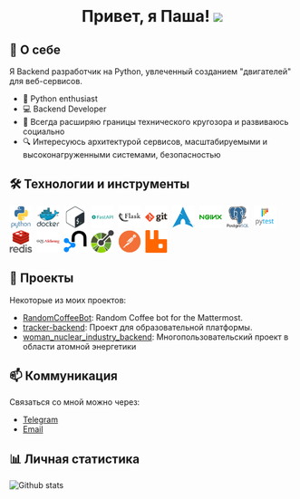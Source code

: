 <div id="header" align="center">
  <div id="badges">
  </div>
  <img src="https://komarev.com/ghpvc/?username=bannybaks&style=flat-square&color=blue" alt=""/>
  <h1>
    Привет, я Паша!
    <img src="https://media.giphy.com/media/hvRJCLFzcasrR4ia7z/giphy.gif" width="30px"/>
  </h1>
</div>

## 🚀 О себе
Я Backend разработчик на Python, увлеченный созданием "двигателей" для веб-сервисов.

- 🐍 Python enthusiast
- 💻 Backend Developer
- 🌱 Всегда расширяю границы технического кругозора и развиваюсь социально
- 🔍 Интересуюсь архитектурой сервисов, масштабируемыми и высоконагруженными системами, безопасностью

## 🛠️ Технологии и инструменты

<div>
  <img src="https://github.com/devicons/devicon/blob/master/icons/python/python-original-wordmark.svg" title="Python" alt="Python" width="40" height="40"/>&nbsp;
  <img src="https://github.com/devicons/devicon/blob/master/icons/docker/docker-original-wordmark.svg" title="Docker" alt="Docker" width="40" height="40"/>&nbsp;
  <img src="https://github.com/devicons/devicon/blob/master/icons/bash/bash-original.svg" title="Bash" alt="Bash" width="40" height="40"/>&nbsp;
  <img src="https://github.com/devicons/devicon/blob/master/icons/fastapi/fastapi-original-wordmark.svg" title="FastAPI" alt="FastAPI" width="40" height="40"/>&nbsp;
  <img src="https://github.com/devicons/devicon/blob/master/icons/flask/flask-original-wordmark.svg" title="Flask" alt="Flask" width="40" height="40"/>&nbsp;
  <img src="https://github.com/devicons/devicon/blob/master/icons/git/git-original-wordmark.svg" title="Git" alt="Git" width="40" height="40"/>&nbsp;
  <img src="https://github.com/devicons/devicon/blob/master/icons/archlinux/archlinux-original.svg" title="Archlinux" alt="Archlinux" width="40" height="40"/>&nbsp;
  <img src="https://github.com/devicons/devicon/blob/master/icons/nginx/nginx-original.svg" title="Nginx" alt="Nginx" width="40" height="40"/>&nbsp;
  <img src="https://github.com/devicons/devicon/blob/master/icons/postgresql/postgresql-original-wordmark.svg" title="PostgreSQL" alt="PostgreSQL" width="40" height="40"/>&nbsp;
  <img src="https://github.com/devicons/devicon/blob/master/icons/pytest/pytest-original-wordmark.svg" title="Pytest" alt="Pytest" width="40" height="40"/>&nbsp;
  <img src="https://github.com/devicons/devicon/blob/master/icons/redis/redis-original-wordmark.svg" title="Redis" alt="Redis" width="40" height="40"/>&nbsp;
  <img src="https://github.com/devicons/devicon/blob/master/icons/sqlalchemy/sqlalchemy-original-wordmark.svg" title="SQLAlchemy" alt="SQLAlchemy" width="40" height="40"/>&nbsp;
  <img src="https://github.com/devicons/devicon/blob/master/icons/neo4j/neo4j-original.svg" title="Neo4j" alt="Neo4j" width="40" height="40"/>&nbsp;
  <img src="https://github.com/devicons/devicon/blob/master/icons/openapi/openapi-original.svg" title="Openapi" alt="Openapi" width="40" height="40"/>&nbsp;
  <img src="https://github.com/devicons/devicon/blob/master/icons/postman/postman-original.svg" title="Postman" alt="Postman" width="40" height="40"/>&nbsp;
  <img src="https://github.com/devicons/devicon/blob/master/icons/rabbitmq/rabbitmq-original.svg" title="Postman" alt="Postman" width="40" height="40"/>&nbsp;  
</div>

## 📂 Проекты

Некоторые из моих проектов:

- [RandomCoffeeBot](https://github.com/bannybaks/RandomCoffeeBot): Random Coffee bot for the Mattermost.
- [tracker-backend](https://github.com/Hackaton-development-tracker/tracker-backend): Проект для образовательной платформы.
- [woman_nuclear_industry_backend](https://github.com/bannybaks/woman_nuclear_industry_backend/tree/develop): Многопользовательский проект в области атомной энергетики

## 📫 Коммуникация

Связаться со мной можно через:

- [Telegram](https://t.me/B1kas)
- [Email](https://mail.google.com/mail/u/0/?ogbl#inbox?compose=CllgCHrjFGrGPQWsTdvmLMbGPngxlbJCswqfBcFKdWzNMsmKPBPJDRglXpflPGFSjhBRpNmXDZL)


## 📊 Личная статистика

![Github stats](https://github-readme-stats.vercel.app/api?username=bannybaks&show_icons=true&hide_border=true&hide=prs&show=prs_merged_percentage&show_icons=true&theme=transparent)

<!--
## 🌟 Репозитории

[![Readme Card](https://github-readme-stats.vercel.app/api/pin/?username=bannybaks&repo=yatube_project&theme=transparent&hide_border=true&include_all_commits=true&title_color=00FFFF&text_color=FF8C00&icon_color=FFFFFF#gh-dark-mode-only)](https://github.com/bannybaks/yatube_project)
[![Readme Card](https://github-readme-stats.vercel.app/api/pin/?username=bannybaks&repo=blockchain_transactions&theme=transparent&hide_border=true&title_color=00FFFF&text_color=FF8C00&icon_color=FFFFFF#gh-dark-mode-only)](https://github.com/bannybaks/blockchain_transactions)
[![Readme Card](https://github-readme-stats.vercel.app/api/pin/?username=bannybaks&repo=api_currency_conversion&theme=transparent&hide_border=true&text_color=FF8C00&title_color=00FFFF&icon_color=FFFFFF#gh-dark-mode-only)](https://github.com/bannybaks/api_currency_conversion)
[![Readme Card](https://github-readme-stats.vercel.app/api/pin/?username=bannybaks&repo=acception_windows&theme=transparent&hide_border=true&title_color=00FFFF&text_color=FF8C00&icon_color=FFFFFF#gh-dark-mode-only)](https://github.com/bannybaks/acception_windows)
[![Readme Card](https://github-readme-stats.vercel.app/api/pin/?username=bannybaks&repo=homework_bot&theme=transparent&hide_border=true&title_color=00FFFF&text_color=FF8C00&icon_color=FFFFFF#gh-dark-mode-only)](https://github.com/bannybaks/homework_bot)
[![Readme Card](https://github-readme-stats.vercel.app/api/pin/?username=bannybaks&repo=yatube_project&theme=transparent&hide_border=true&title_color=00FFFF&text_color=FF8C00&icon_color=FFFFFF#gh-dark-mode-only)](https://github.com/bannybaks/yatube_project)
--> 

